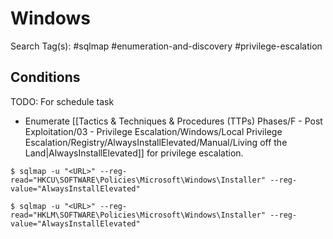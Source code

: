 # Windows

Search Tag(s): #sqlmap #enumeration-and-discovery #privilege-escalation

## Conditions

TODO: For schedule task

- Enumerate [[Tactics & Techniques & Procedures (TTPs) Phases/F - Post Exploitation/03 - Privilege Escalation/Windows/Local Privilege Escalation/Registry/AlwaysInstallElevated/Manual/Living off the Land|AlwaysInstallElevated]] for privilege escalation.

```
$ sqlmap -u "<URL>" --reg-read="HKCU\SOFTWARE\Policies\Microsoft\Windows\Installer" --reg-value="AlwaysInstallElevated"

$ sqlmap -u "<URL>" --reg-read="HKLM\SOFTWARE\Policies\Microsoft\Windows\Installer" --reg-value="AlwaysInstallElevated"
```